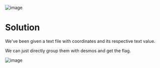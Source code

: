 ![image](https://github.com/user-attachments/assets/fdc6f293-d8d2-444d-aa7b-0c6d6d330ab8)

# Solution
We've been given a text file with coordinates and its respective text value.

We can just directly group them with desmos and get the flag.

![image](https://github.com/user-attachments/assets/76aef695-e571-44c9-8ed5-df688bd35913)
